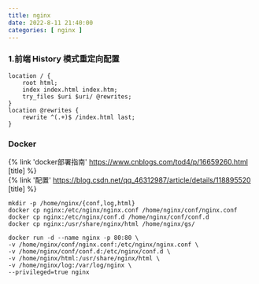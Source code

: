 ```yaml
---
title: nginx
date: 2022-8-11 21:40:00
categories: [ nginx ]
---
```


### 1.前端 History 模式重定向配置

```config
location / {
    root html;
    index index.html index.htm;
    try_files $uri $uri/ @rewrites;
}
location @rewrites {
    rewrite ^(.+)$ /index.html last;
}
```

### Docker

{% link 'docker部署指南' https://www.cnblogs.com/tod4/p/16659260.html [title] %}    
{% link '配置' https://blog.csdn.net/qq_46312987/article/details/118895520 [title] %}

```shell
mkdir -p /home/nginx/{conf,log,html}
docker cp nginx:/etc/nginx/nginx.conf /home/nginx/conf/nginx.conf
docker cp nginx:/etc/nginx/conf.d /home/nginx/conf/conf.d
docker cp nginx:/usr/share/nginx/html /home/nginx/gs/
```

```shell
docker run -d --name nginx -p 80:80 \
-v /home/nginx/conf/nginx.conf:/etc/nginx/nginx.conf \
-v /home/nginx/conf/conf.d:/etc/nginx/conf.d \
-v /home/nginx/html:/usr/share/nginx/html \
-v /home/nginx/log:/var/log/nginx \
--privileged=true nginx
```
